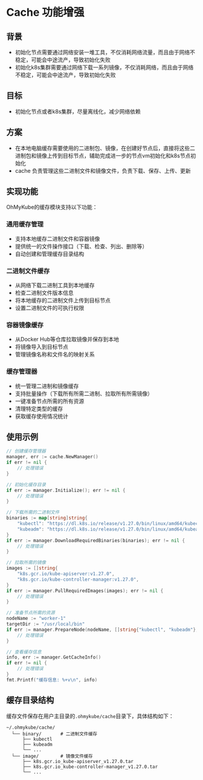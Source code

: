 # Cache 功能增强
## 背景
- 初始化节点需要通过网络安装一堆工具，不仅消耗网络流量，而且由于网络不稳定，可能会中途流产，导致初始化失败
- 初始化k8s集群需要通过网络下载一系列镜像，不仅消耗网络，而且由于网络不稳定，可能会中途流产，导致初始化失败
## 目标
- 初始化节点或者k8s集群，尽量离线化，减少网络依赖
## 方案
- 在本地电脑缓存需要使用的二进制包、镜像，在创建好节点后，直接将这些二进制包和镜像上传到目标节点，辅助完成进一步的节点vm初始化和k8s节点初始化
- cache 负责管理这些二进制文件和镜像文件，负责下载、保存、上传、更新

## 实现功能
OhMyKube的缓存模块支持以下功能：

### 通用缓存管理
- 支持本地缓存二进制文件和容器镜像
- 提供统一的文件操作接口（下载、检查、列出、删除等）
- 自动创建和管理缓存目录结构

### 二进制文件缓存
- 从网络下载二进制工具到本地缓存
- 检查二进制文件版本信息
- 将本地缓存的二进制文件上传到目标节点
- 设置二进制文件的可执行权限

### 容器镜像缓存
- 从Docker Hub等仓库拉取镜像并保存到本地
- 将镜像导入到目标节点
- 管理镜像名称和文件名的映射关系

### 缓存管理器
- 统一管理二进制和镜像缓存
- 支持批量操作（下载所有所需二进制、拉取所有所需镜像）
- 一键准备节点所需的所有资源
- 清理特定类型的缓存
- 获取缓存使用情况统计

## 使用示例

```go
// 创建缓存管理器
manager, err := cache.NewManager()
if err != nil {
    // 处理错误
}

// 初始化缓存目录
if err := manager.Initialize(); err != nil {
    // 处理错误
}

// 下载所需的二进制文件
binaries := map[string]string{
    "kubectl": "https://dl.k8s.io/release/v1.27.0/bin/linux/amd64/kubectl",
    "kubeadm": "https://dl.k8s.io/release/v1.27.0/bin/linux/amd64/kubeadm",
}
if err := manager.DownloadRequiredBinaries(binaries); err != nil {
    // 处理错误
}

// 拉取所需的镜像
images := []string{
    "k8s.gcr.io/kube-apiserver:v1.27.0",
    "k8s.gcr.io/kube-controller-manager:v1.27.0",
}
if err := manager.PullRequiredImages(images); err != nil {
    // 处理错误
}

// 准备节点所需的资源
nodeName := "worker-1"
targetDir := "/usr/local/bin"
if err := manager.PrepareNode(nodeName, []string{"kubectl", "kubeadm"}, images, targetDir); err != nil {
    // 处理错误
}

// 查看缓存信息
info, err := manager.GetCacheInfo()
if err != nil {
    // 处理错误
}
fmt.Printf("缓存信息: %+v\n", info)
```

## 缓存目录结构
缓存文件保存在用户主目录的`.ohmykube/cache`目录下，具体结构如下：

```
~/.ohmykube/cache/
  └── binary/       # 二进制文件缓存
      ├── kubectl
      ├── kubeadm
      └── ...
  └── image/        # 镜像文件缓存
      ├── k8s.gcr.io_kube-apiserver_v1.27.0.tar
      ├── k8s.gcr.io_kube-controller-manager_v1.27.0.tar
      └── ...
```
